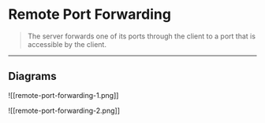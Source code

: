 # Remote Port Forwarding

> The server forwards one of its ports through the client to a port that is accessible by the client.

---

## Diagrams

![[remote-port-forwarding-1.png]]

![[remote-port-forwarding-2.png]]
